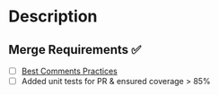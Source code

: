 # Description

## Merge Requirements ✅

- [ ] [Best Comments Practices](https://www.hongkiat.com/blog/source-code-comment-styling-tips/)
- [ ] Added unit tests for PR & ensured coverage > 85%
